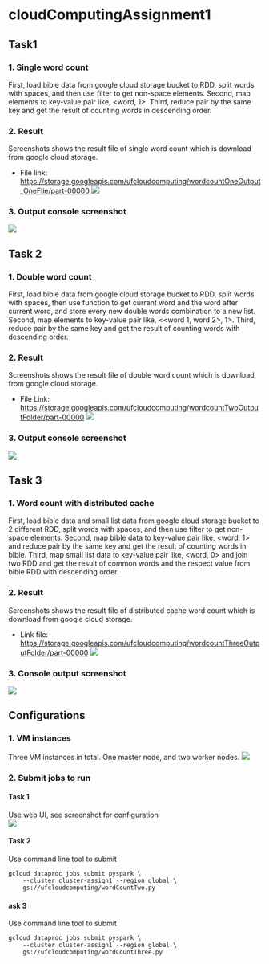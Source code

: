 # cloudComputingAssignment1
## Task1
### 1.	Single word count
First, load bible data from google cloud storage bucket to RDD, split words with spaces, and then use filter to get non-space elements. Second, map elements to key-value pair like, <word, 1>. Third, reduce pair by the same key and get the result of counting words in descending order.

### 2.	Result
Screenshots shows the result file of single word count which is download from google cloud storage.<br>
+ File link: https://storage.googleapis.com/ufcloudcomputing/wordcountOneOutput_OneFlie/part-00000
![](https://github.com/jeness/cloudComputingAssignment1/raw/master/images/1.png)

### 3.	Output console screenshot<br>
![](https://github.com/jeness/cloudComputingAssignment1/raw/master/images/2.png)

## Task 2
### 1.	Double word count<br>
First, load bible data from google cloud storage bucket to RDD, split words with spaces, then use function to get current word and the word after current word, and store every new double words combination to a new list. Second, map elements to key-value pair like, <<word 1, word 2>, 1>. Third, reduce pair by the same key and get the result of counting words with descending order.
### 2.	Result<br>
Screenshots shows the result file of double word count which is download from google cloud storage.
+ File Link:
https://storage.googleapis.com/ufcloudcomputing/wordcountTwoOutputFolder/part-00000
![](https://github.com/jeness/cloudComputingAssignment1/raw/master/images/3.png)
### 3.  Output console screenshot<br>
![](https://github.com/jeness/cloudComputingAssignment1/raw/master/images/4.png)
## Task 3
### 1.	Word count with distributed cache
First, load bible data and small list data from google cloud storage bucket to 2 different RDD, split words with spaces, and then use filter to get non-space elements. Second, map bible data to key-value pair like, <word, 1> and reduce pair by the same key and get the result of counting words in bible. Third, map small list data to key-value pair like, <word, 0> and join two RDD and get the result of common words and the respect value from bible RDD with descending order.

### 2.	Result
Screenshots shows the result file of distributed cache word count which is download from google cloud storage.
+ Link file:
https://storage.googleapis.com/ufcloudcomputing/wordcountThreeOutputFolder/part-00000
![](https://github.com/jeness/cloudComputingAssignment1/raw/master/images/5.png)
### 3.	Console output screenshot
![](https://github.com/jeness/cloudComputingAssignment1/raw/master/images/7.png)

## Configurations
### 1.	VM instances
Three VM instances in total. One master node, and two worker nodes.
![](https://github.com/jeness/cloudComputingAssignment1/raw/master/images/8.png)

### 2.	Submit jobs to run
#### Task 1
Use web UI, see screenshot for configuration<br>
![](https://github.com/jeness/cloudComputingAssignment1/raw/master/images/9.png)
#### Task 2
Use command line tool to submit
```
gcloud dataproc jobs submit pyspark \
    --cluster cluster-assign1 --region global \
    gs://ufcloudcomputing/wordCountTwo.py
```
#### ask 3
Use command line tool to submit
```
gcloud dataproc jobs submit pyspark \
    --cluster cluster-assign1 --region global \
    gs://ufcloudcomputing/wordCountThree.py
```





